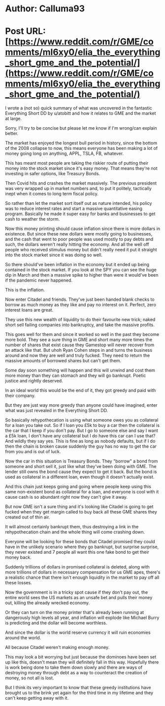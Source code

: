 # Author: Calluma93
# Post URL: [https://www.reddit.com/r/GME/comments/ml6xy0/elia_the_everything_short_gme_and_the_potential/](https://www.reddit.com/r/GME/comments/ml6xy0/elia_the_everything_short_gme_and_the_potential/)


I wrote a (not so) quick summary of what was uncovered in the fantastic Everything Short DD by u/atobitt
 and how it relates to GME and the market at large.

Sorry, I'll try to be concise but please let me know if I'm wrong/can explain better.

The market has enjoyed the longest bull period in history, since the bottom of the 2008 collapse to now, this means everyone has been making a lot of money going long on anything, APPL, TSLA, FB, whatever.

This has meant most people are taking the riskier route of putting their money into the stock market since it's easy money. That means they're not investing in safer options, like Treasury Bonds.

Then Covid hits and crashes the market massively. The previous president was very wrapped up in market numbers and, to put it politely, tactically inept when it comes to long term fiscal policy.

So rather than let the market sort itself out as nature intended, his policy was to reduce interest rates and start a massive quantitative easing program. Basically he made it super easy for banks and businesses to get cash to weather the storm.

Now this money printing should cause inflation since there is more dollars in existence. But since these new dollars were mostly going to businesses, and the cash that went to poor people was used mostly to pay debts and such, the dollars weren't really hitting the economy. And all the well off people who received stimulus money but didn't really need it put it straight into the stock market since it was doing so well.

So there should've been inflation in the economy but it ended up being contained in the stock market. If you look at the SPY you can see the huge dip in March and then a massive spike to higher than were it would've been if the pandemic never happened.

This is the inflation.

Now enter Citadel and friends. They've just been handed blank checks to borrow as much money as they like and pay no interest on it. Perfect, zero interest loans are great.

They use this new wealth of liquidity to do their favourite new trick; naked short sell failing companies into bankruptcy, and take the massive profits.

This goes well for them and since it worked so well in the past they become more bold. They see a sure thing in GME and short many more times the number of shares that exist cause they Gamestop will never recover from an attack like that. But uhoh Ryan Cohen steps in and turns the business around and now they are well and truly fucked. They need to return the massive amounts of borrowed shares but can't get them.

Some day soon something will happen and this will unwind and cost them more money than they can stomach and they will go bankrupt. Poetic justice and rightly deserved.

In an ideal world this would be the end of it, they got greedy and paid with their company.

But they are just way more greedy than anyone could have imagined, enter what was just revealed in the Everything Short DD.

So basically rehypothecation is using what someone owes you as collateral for a loan you take out. So if I loan you £5k to buy a car then the collateral is the car that I keep if you don't pay. But I go to someone else and say I want a £5k loan, I don't have any collateral but I do have this car can I use that? And wildly they say yes. This is fine as long as nobody defaults, but if I do then the chain is broken cause suddenly the guy has no way to get the car from you and is out of luck.

Now the car in this situation is Treasury Bonds. They "borrow" a bond from someone and short sell it, just like what they've been doing with GME. The lender still owns the bond cause they expect to get it back. But the bond is used as collateral in a different loan, even though it doesn't actually exist.

And this chain just keeps going and going where people keep using this same non-existent bond as collateral for a loan, and everyone is cool with it cause cash is so abundant right now they can't give it away.

But now GME isn't a sure thing and it's looking like Citadel is going to get fucked when they get margin called to buy back all these GME shares they created out of thin air.

It will almost certainly bankrupt them, thus destroying a link in the rehypothecation chain and the whole thing will come crashing down.

Everyone will be looking for these bonds that Citadel promised they could have in the unlikely scenario where they go bankrupt, but surprise surprise, they never existed and 7 people all want this one fake bond to get their money back.

Suddenly trillions of dollars in promised collateral is deleted, along with more trillions of dollars in necessary compensation for us GME apes, there's a realistic chance that there isn't enough liquidity in the market to pay off all these losses.

Now the government is in a tricky spot cause if they don't pay out, the entire world sees the US markets as an unsafe bet and pulls their money out, killing the already wrecked economy.

Or they can turn on the money printer that's already been running at dangerously high levels all year, and inflation will explode like Michael Burry is predicting and the dollar will become worthless.

And since the dollar is the world reserve currency it will ruin economies around the world.

All because Citadel weren't making enough money.

This may look a bit worrying but just because the dominoes have been set up like this, doesn't mean they will definitely fall in this way. Hopefully there is work being done to take them down slowly and there are ways of destroying money through debt as a way to counteract the creation of money, so not all is lost.

But I think its very important to know that these greedy institutions have brought us to the brink yet again for the third time in my lifetime and they can't keep getting away with it.